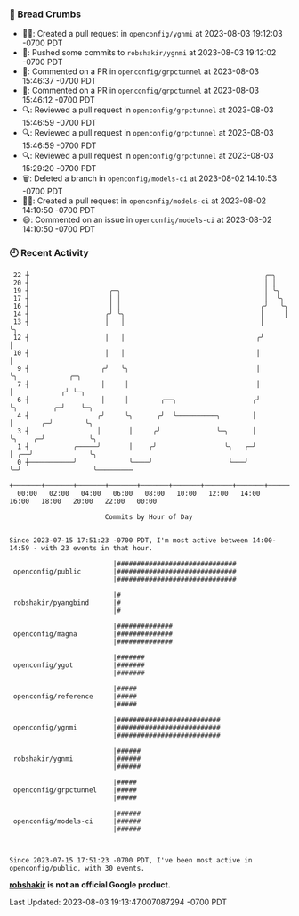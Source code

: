 ### 🍞 Bread Crumbs

 * ✍🏼: Created a pull request in `openconfig/ygnmi` at 2023-08-03 19:12:03 -0700 PDT
 * 🚢: Pushed some commits to `robshakir/ygnmi` at 2023-08-03 19:12:02 -0700 PDT
 * 💬: Commented on a PR in  `openconfig/grpctunnel` at 2023-08-03 15:46:37 -0700 PDT
 * 💬: Commented on a PR in  `openconfig/grpctunnel` at 2023-08-03 15:46:12 -0700 PDT
 * 🔍: Reviewed a pull request in  `openconfig/grpctunnel` at 2023-08-03 15:46:59 -0700 PDT
 * 🔍: Reviewed a pull request in  `openconfig/grpctunnel` at 2023-08-03 15:46:59 -0700 PDT
 * 🔍: Reviewed a pull request in  `openconfig/grpctunnel` at 2023-08-03 15:29:20 -0700 PDT
 * 🗑: Deleted a branch in `openconfig/models-ci` at 2023-08-02 14:10:53 -0700 PDT
 * ✍🏼: Created a pull request in `openconfig/models-ci` at 2023-08-02 14:10:50 -0700 PDT
 * 😃: Commented on an issue in `openconfig/models-ci` at 2023-08-02 14:10:50 -0700 PDT

### 🕘 Recent Activity
```
 22 ┼                                                           ╭─╮
 20 ┤                                                           │ │
 19 ┤                    ╭─╮                                    │ ╰╮
 17 ┤                    │ │                                    │  ╰╮
 16 ┤                    │ │                                   ╭╯   ╰╮
 14 ┤                   ╭╯ ╰╮                                  │     │
 13 ┤                   │   │                                  │     ╰╮
 12 ┤                   │   │                                 ╭╯      │
 10 ┤                   │   │                                 │       │
  9 ┤                  ╭╯   ╰╮                                │       ╰╮             ╭─╮
  7 ┤                  │     │                                │        │            ╭╯ ╰─╮
  6 ┤                  │     │        ╭──╮                   ╭╯        ╰╮         ╭─╯    ╰─╮
  4 ┤                 ╭╯     ╰╮      ╭╯  ╰──────────╮        │          │       ╭─╯        ╰╮
  3 ┤                 │       │     ╭╯              ╰─╮      │          ╰╮    ╭─╯           ╰╮
  1 ┤           ╭─────╯       │    ╭╯                 ╰╮   ╭─╯           │ ╭──╯              ╰╮
  0 ┼───────────╯             ╰────╯                   ╰───╯             ╰─╯                  ╰─────────
    +───────+───────+───────+───────+───────+───────+───────+───────+───────+───────+───────+───────+────
  00:00   02:00   04:00   06:00   08:00   10:00   12:00   14:00   16:00   18:00   20:00   22:00   00:00   

						Commits by Hour of Day


Since 2023-07-15 17:51:23 -0700 PDT, I'm most active between 14:00-14:59 - with 23 events in that hour.

```



```
                          |##############################
 openconfig/public        |##############################
                          |##############################

                          |#
 robshakir/pyangbind      |#
                          |#

                          |##############
 openconfig/magna         |##############
                          |##############

                          |#######
 openconfig/ygot          |#######
                          |#######

                          |#####
 openconfig/reference     |#####
                          |#####

                          |##########################
 openconfig/ygnmi         |##########################
                          |##########################

                          |######
 robshakir/ygnmi          |######
                          |######

                          |#####
 openconfig/grpctunnel    |#####
                          |#####

                          |######
 openconfig/models-ci     |######
                          |######



Since 2023-07-15 17:51:23 -0700 PDT, I've been most active in openconfig/public, with 30 events.

```
**[robshakir](mailto:robjs@google.com) is not an official Google product.**  


Last Updated: 2023-08-03 19:13:47.007087294 -0700 PDT
